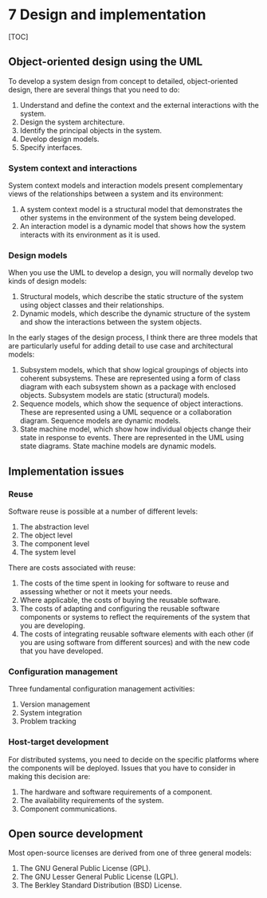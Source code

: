 # 7 Design and implementation

[TOC]



## Object-oriented design using the UML

To develop a system design from concept to detailed, object-oriented design, there are several things that you need to do:

1. Understand and define the context and the external interactions with the system.
2. Design the system architecture.
3. Identify the principal objects in the system.
4. Develop design models.
5. Specify interfaces.

### System context and interactions

System context models and interaction models present complementary views of the relationships between a system and its environment:

1. A system context model is a structural model that demonstrates the other systems in the environment of the system being developed.
2. An interaction model is a dynamic model that shows how the system interacts with its environment as it is used.

### Design models

When you use the UML to develop a design, you will normally develop two kinds of design models:

1. Structural models, which describe the static structure of the system using object classes and their relationships.
2. Dynamic models, which describe the dynamic structure of the system and show the interactions between the system objects.

In the early stages of the design process, I think there are three models that are particularly useful for adding detail to use case and architectural models:

1. Subsystem models, which that show logical groupings of objects into coherent subsystems. These are represented using a form of class diagram with each subsystem shown as a package with enclosed objects. Subsystem models are static (structural) models.
2. Sequence models, which show the sequence of object interactions. These are represented using a UML sequence or a collaboration diagram. Sequence models are dynamic models.
3. State machine model, which show how individual objects change their state in response to events. There are represented in the UML using state diagrams. State machine models are dynamic models.



## Implementation issues

### Reuse

Software reuse is possible at a number of different levels:

1. The abstraction level
2. The object level
3. The component level
4. The system level

There are costs associated with reuse:

1. The costs of the time spent in looking for software to reuse and assessing whether or not it meets your needs.
2. Where applicable, the costs of buying the reusable software.
3. The costs of adapting and configuring the reusable software components or systems to reflect the requirements of the system that you are developing.
4. The costs of integrating reusable software elements with each other (if you are using software from different sources) and with the new code that you have developed.

### Configuration management

Three fundamental configuration management activities:

1. Version management
2. System integration
3. Problem tracking

### Host-target development

For distributed systems, you need to decide on the specific platforms where the components will be deployed. Issues that you have to consider in making this decision are:

1. The hardware and software requirements of a component.
2. The availability requirements of the system.
3. Component communications.



## Open source development

Most open-source licenses are derived from one of three general models:

1. The GNU General Public License (GPL).
2. The GNU Lesser General Public License (LGPL).
3. The Berkley Standard Distribution (BSD) License.

